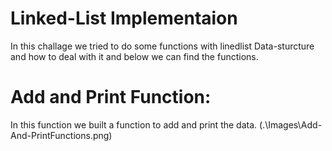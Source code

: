 # Linked-List Implementaion
In this challage we tried to do some functions with linedlist Data-sturcture and how to deal with it and below we can find the functions.

# Add and Print Function:
In this function we built a function to add and print the data.
(.\Images\Add-And-PrintFunctions.png)
